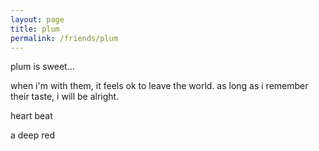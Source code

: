 ```yaml
---
layout: page
title: plum
permalink: /friends/plum
---
```


plum is sweet...

when i'm with them, it feels ok to leave the world. as long as i remember their taste, i will be alright. 

heart beat

a deep red
